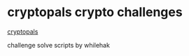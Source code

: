 # cryptopals crypto challenges
[cryptopals](https://cryptopals.com)

challenge solve scripts by whilehak
